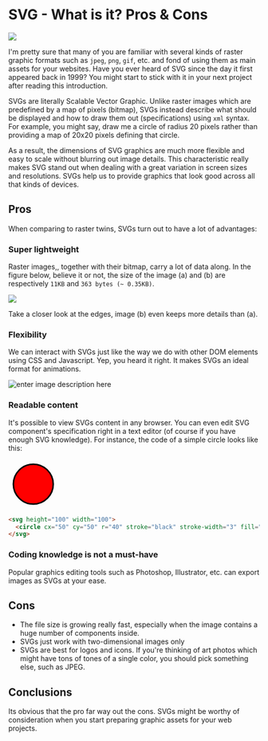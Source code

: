 ﻿# SVG - What is it? Pros & Cons
![
](https://lh3.googleusercontent.com/-vg3_sNKTdDI8hmlU8d_OVT-Zo42IyDsE-aMX1Fjo7MlOA-4UeGylJ-3mWLYYQnujXjoysdedXBz=s800 "SVG")

I'm pretty sure that many of you are familiar with several kinds of raster graphic formats such as `jpeg`, `png`, `gif`, etc. and fond of using them as main assets for your websites.
Have you ever heard of SVG since the day it first appeared back in 1999? You might start to stick with it in your next project after reading this introduction.

SVGs are literally Scalable Vector Graphic. Unlike raster images which are predefined by a map of pixels (bitmap), SVGs instead describe what should be displayed and how to draw them out (specifications) using `xml` syntax. For example, you might say, draw me a circle of radius 20 pixels rather than providing a map of 20x20 pixels defining that circle. 

As a result, the dimensions of SVG graphics are much more flexible and easy to scale without blurring out image details. This characteristic really makes SVG stand out when dealing with a great variation in screen sizes and resolutions. SVGs help us to provide graphics that look good across all that kinds of devices.

## Pros
When comparing to raster twins, SVGs turn out to have a lot of advantages:

### Super lightweight
Raster images,, together with their bitmap, carry a lot of data along. In the figure below, believe it or not, the size of the image (a) and (b) are respectively `11KB` and `363 bytes (~ 0.35KB)`. 

![
](https://lh3.googleusercontent.com/gASuB4UEEag1Yz5Qh8Hq7lnmh0l9MAns9tl40asP83NTPC1M-phMYsNmtmApSXeIczCvmzS6lXU5=s900 "Super lightweight")

Take a closer look at the edges, image (b) even keeps more details than (a).

### Flexibility
We can interact with SVGs just like the way we do with other DOM elements using CSS and Javascript. Yep, you heard it right. It makes SVGs an ideal format for animations.

![enter image description here](https://lh3.googleusercontent.com/tfoSIgIozmEtB6lHQyYC-smJTjt3XXX6QqFwPxlMiH-SZSFi2NOQeHKblxqBAUC8MD5bQJ5sJyxF "SVG Animation")

### Readable content
It's possible to view SVGs content in any browser. You can even edit SVG component's specification right in a text editor (of course if you have enough SVG knowledge). For instance, the code of a simple circle looks like this:

<svg height="100" width="100">
  <circle cx="50" cy="50" r="40" stroke="black" stroke-width="3" fill="red" />
</svg>

```html
<svg height="100" width="100">
  <circle cx="50" cy="50" r="40" stroke="black" stroke-width="3" fill="red" />
</svg> 
```
### Coding knowledge is not a must-have
Popular graphics editing tools such as Photoshop, Illustrator, etc. can export images as SVGs at your ease.

## Cons
* The file size is growing really fast, especially when the image contains a huge number of components inside.
* SVGs just work with two-dimensional images only
* SVGs are best for logos and icons. If you're thinking of art photos which might have tons of tones of a single color, you should pick something else, such as JPEG.

## Conclusions
Its obvious that the pro far way out the cons. SVGs might be worthy of consideration when you start preparing graphic assets for your web projects.
